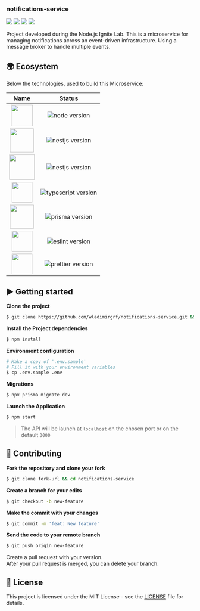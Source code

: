 ### notifications-service

[![](https://img.shields.io/github/repo-size/wladimirgrf/notifications-service?color=%23FFB000&labelColor=000000)]()
[![](https://img.shields.io/github/last-commit/wladimirgrf/notifications-service?color=%23FFB000&labelColor=000000)](https://github.com/wladimirgrf/notifications-service/commits/master)
[![](https://img.shields.io/github/issues/wladimirgrf/notifications-service?color=%23FFB000&labelColor=000000)](https://github.com/wladimirgrf/notifications-service/issues)
[![](https://img.shields.io/github/license/wladimirgrf/notifications-service?color=%23FFB000&labelColor=000000)]()

Project developed during the Node.js Ignite Lab. This is a microservice for managing notifications across an event-driven infrastructure. Using a message broker to handle multiple events.

## 🌍 Ecosystem

Below the technologies, used to build this Microservice:

|                      Name                                   |                         Status                          |
|:-----------------------------------------------------------:|:-------------------------------------------------------:|
|<img height="58" src="https://cdn.worldvectorlogo.com/logos/nodejs-1.svg"> | <img alt="node version" src="https://img.shields.io/badge/nodejs-v16.15-blue?color=%23FFB000&labelColor=000000"> |
|<img height="64" src="https://cdn.worldvectorlogo.com/logos/nestjs.svg"> | <img alt="nestjs version" src="https://img.shields.io/badge/nestjs-v8.0-blue?color=%23FFB000&labelColor=000000">|
|<img height="68" src="https://cdn.worldvectorlogo.com/logos/kafka.svg"> | <img alt="nestjs version" src="https://img.shields.io/badge/kafka-v2.2-blue?color=%23FFB000&labelColor=000000">|
|<img height="55" src="https://cdn.worldvectorlogo.com/logos/typescript.svg"> | <img alt="typescript version" src="https://img.shields.io/badge/typescript-v4.3-blue?color=%23FFB000&labelColor=000000"> |
|<img height="64" src="https://cdn.worldvectorlogo.com/logos/prisma-4.svg"> | <img alt="prisma version" src="https://img.shields.io/badge/prisma-v4.7-blue?color=%23FFB000&labelColor=000000"> |
|<img height="55" src="https://cdn.worldvectorlogo.com/logos/eslint-1.svg"> | <img alt="eslint version" src="https://img.shields.io/badge/eslint-v8.0-blue?color=%23FFB000&labelColor=000000"> |
|<img height="55" src="https://cdn.worldvectorlogo.com/logos/prettier-2.svg"> | <img alt="prettier version" src="https://img.shields.io/badge/prettier-v2.3-blue?color=%23FFB000&labelColor=000000"> |

## ▶️ Getting started

**Clone the project**
```bash
$ git clone https://github.com/wladimirgrf/notifications-service.git && cd notifications-service
```

**Install the Project dependencies**
```bash
$ npm install
```

**Environment configuration**
```bash
# Make a copy of '.env.sample'
# Fill it with your environment variables
$ cp .env.sample .env
```

**Migrations**
```bash
$ npx prisma migrate dev
```

**Launch the Application**
```bash
$ npm start
```

>The API will be launch at `localhost` on the chosen port or on the default `3000`<br>


## 🤝 Contributing

**Fork the repository and clone your fork**

```bash
$ git clone fork-url && cd notifications-service
```

**Create a branch for your edits**
```bash
$ git checkout -b new-feature
```

**Make the commit with your changes**
```bash
$ git commit -m 'feat: New feature'
```

**Send the code to your remote branch**
```bash
$ git push origin new-feature
```

Create a pull request with your version. <br>
After your pull request is merged, you can delete your branch.


## 📝 License

This project is licensed under the MIT License - see the [LICENSE](LICENSE) file for details.


